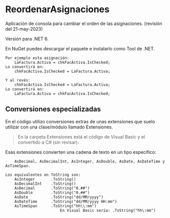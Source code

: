 ﻿# ReordenarAsignaciones

Aplicación de consola para cambiar el orden de las asignaciones.  (revisión del 21-may-2023)

Versión para .NET 6.

En NuGet puedes descargar el paquete e instalarlo como Tool de .NET.


```
Por ejemplo esta asignación:
    LaFactura.Activa = chkFacActiva.IsChecked;
Lo convertirá en:
    chkFacActiva.IsChecked = LaFactura.Activa;

Y al revés:
    chkFacActiva.IsChecked = LaFactura.Activa;
Lo convertirá en:
    LaFactura.Activa = chkFacActiva.IsChecked;
```

## Conversiones especializadas

En el código utilizo conversiones extras de unas extensiones que suelo utilizar con una clase/módulo llamado Extensiones.

> En la carpeta Extensiones está el código de Visual Basic y el convertido a C# (sin revisar).

Esas extensiones convierten una cadena de texto en un tipo específico:
```
    AsDecimal, AsDecimalInt, AsInteger, AsDouble, AsDate, AsDateTime y AsTimeSpan.

Los equivalentes en ToString son:
	AsInteger       .ToString()
	AsDecimalInt    .ToString()
	AsDecimal       .ToString("0.##")
	AsDouble        .ToString("0.##")
	AsDate          .ToString("dd/MM/yyyy")
	AsDateTime      .ToString("dd/MM/yyyy HH:mm")
	AsTimeSpan      .ToString("hh\\:mm")
                        En Visual Basic sería: .ToString("hh\:mm")
```

